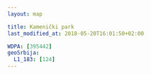 ```yaml
---
layout: map

title: Kamenički park
last_modified_at: 2018-05-20T16:01:50+02:00

WDPA: [395442]
geoSrbija:
  L1_183: [124]
---
```

